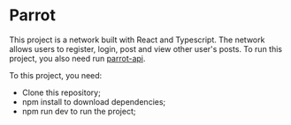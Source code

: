 # Parrot

This project is a network built with React and Typescript. The network allows users to register, login, post and view other user's posts. To run this project, you also need run [parrot-api](https://github.com/socorrosans/parrot-api).

To this project, you need:
- Clone this repository;
- npm install to download dependencies;
- npm run dev to run the project;
